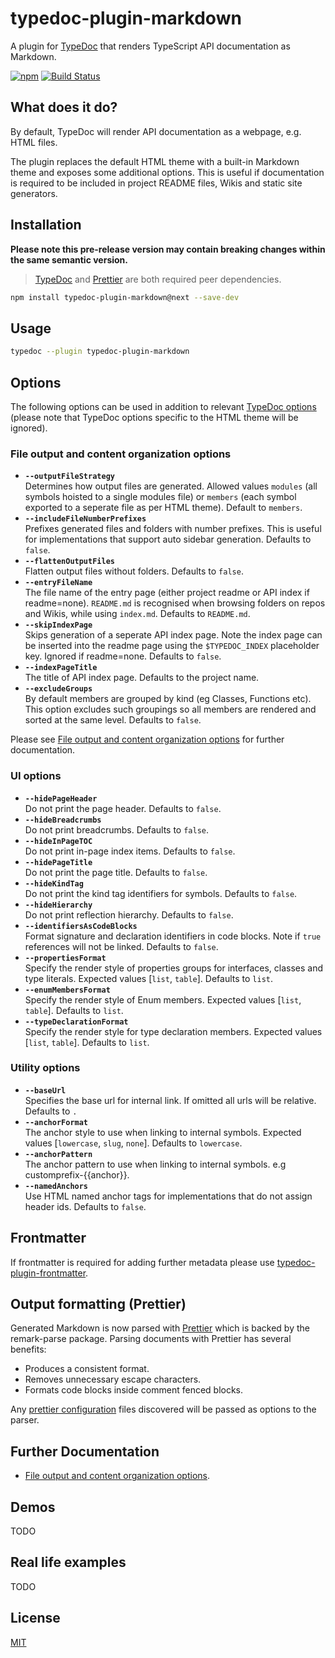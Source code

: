 # typedoc-plugin-markdown

A plugin for [TypeDoc](https://typedoc.org) that renders TypeScript API documentation as Markdown.

[![npm](https://img.shields.io/npm/v/typedoc-plugin-markdown.svg)](https://www.npmjs.com/package/typedoc-plugin-markdown)
[![Build Status](https://github.com/tgreyuk/typedoc-plugin-markdown/actions/workflows/ci.yml/badge.svg?branch=master)](https://github.com/tgreyuk/typedoc-plugin-markdown/actions/workflows/ci.yml)

## What does it do?

By default, TypeDoc will render API documentation as a webpage, e.g. HTML files.

The plugin replaces the default HTML theme with a built-in Markdown theme and exposes some additional options. This is useful if documentation is required to be included in project README files, Wikis and static site generators.

## Installation

**Please note this pre-release version may contain breaking changes within the same semantic version.**

> [TypeDoc](https://typedoc.org) and [Prettier](https://prettier.io/) are both required peer dependencies.

```bash
npm install typedoc-plugin-markdown@next --save-dev
```

## Usage

```bash
typedoc --plugin typedoc-plugin-markdown
```

## Options

The following options can be used in addition to relevant [TypeDoc options](https://typedoc.org/options/)
(please note that TypeDoc options specific to the HTML theme will be ignored).

### File output and content organization options

- **`--outputFileStrategy`**<br>
  Determines how output files are generated. Allowed values `modules` (all symbols hoisted to a single modules file) or `members` (each symbol exported to a seperate file as per HTML theme). Default to `members`.
- **`--includeFileNumberPrefixes`**<br>
  Prefixes generated files and folders with number prefixes. This is useful for implementations that support auto sidebar generation. Defaults to `false`.
- **`--flattenOutputFiles`**<br>
  Flatten output files without folders. Defaults to `false`.
- **`--entryFileName`**<br>
  The file name of the entry page (either project readme or API index if readme=none). `README.md` is recognised when browsing folders on repos and Wikis, while using `index.md`. Defaults to `README.md`.
- **`--skipIndexPage`**<br>
  Skips generation of a seperate API index page. Note the index page can be inserted into the readme page using the `$TYPEDOC_INDEX` placeholder key. Ignored if readme=none. Defaults to `false`.
- **`--indexPageTitle`**<br>
  The title of API index page. Defaults to the project name.
- **`--excludeGroups`**<br>
  By default members are grouped by kind (eg Classes, Functions etc). This option excludes such groupings so all members are rendered and sorted at the same level. Defaults to `false`.

Please see [File output and content organization options](./docs/file-output-options.md) for further documentation.

### UI options

- **`--hidePageHeader`**<br>
  Do not print the page header. Defaults to `false`.
- **`--hideBreadcrumbs`**<br>
  Do not print breadcrumbs. Defaults to `false`.
- **`--hideInPageTOC`**<br>
  Do not print in-page index items. Defaults to `false`.
- **`--hidePageTitle`**<br>
  Do not print the page title. Defaults to `false`.
- **`--hideKindTag`**<br>
  Do not print the kind tag identifiers for symbols. Defaults to `false`.
- **`--hideHierarchy`**<br>
  Do not print reflection hierarchy. Defaults to `false`.
- **`--identifiersAsCodeBlocks`**<br>
  Format signature and declaration identifiers in code blocks. Note if `true` references will not be linked. Defaults to `false`.
- **`--propertiesFormat`**<br>
  Specify the render style of properties groups for interfaces, classes and type literals. Expected values [`list`, `table`]. Defaults to `list`.
- **`--enumMembersFormat`**<br>
  Specify the render style of Enum members. Expected values [`list`, `table`]. Defaults to `list`.
- **`--typeDeclarationFormat`**<br>
  Specify the render style for type declaration members. Expected values [`list`, `table`]. Defaults to `list`.

### Utility options

- **`--baseUrl`**<br>
  Specifies the base url for internal link. If omitted all urls will be relative. Defaults to `.`
- **`--anchorFormat`**<br>
  The anchor style to use when linking to internal symbols. Expected values [`lowercase`, `slug`, `none`]. Defaults to `lowercase`.
- **`--anchorPattern`**<br>
  The anchor pattern to use when linking to internal symbols. e.g customprefix-{{anchor}}.
- **`--namedAnchors`**<br>
  Use HTML named anchor tags for implementations that do not assign header ids. Defaults to `false`.

## Frontmatter

If frontmatter is required for adding further metadata please use [typedoc-plugin-frontmatter](https://github.com/tgreyuk/typedoc-plugin-frontmatter).

## Output formatting (Prettier)

Generated Markdown is now parsed with [Prettier](https://prettier.io/) which is backed by the remark-parse package. Parsing documents with Prettier has several benefits:

- Produces a consistent format.
- Removes unnecessary escape characters.
- Formats code blocks inside comment fenced blocks.

Any [prettier configuration](https://prettier.io/docs/en/configuration.html) files discovered will be passed as options to the parser.

## Further Documentation

- [File output and content organization options](./docs/file-output-options.md).

## Demos

TODO

## Real life examples

TODO

## License

[MIT](https://github.com/tgreyuk/typedoc-plugin-markdown/blob/master/LICENSE)

```

```

